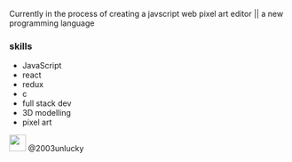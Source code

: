 Currently in the process of creating a javscript web pixel art editor || a new programming language


### skills

* JavaScript
* react
* redux
* c
* full stack dev
* 3D modelling
* pixel art

            
            
            

<img src="https://user-images.githubusercontent.com/93410865/165428740-837c376a-c760-47cd-9ede-727ce9d149f9.png" width="30" height="30">
@2003unlucky

